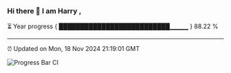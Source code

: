 ### Hi there 👋 I am Harry , 

⏳ Year progress { ██████████████████████████▁▁▁▁ } 88.22 %

---

⏰ Updated on Mon, 18 Nov 2024 21:19:01 GMT

![Progress Bar CI](https://github.com/duykhang68/duykhang68/workflows/Progress%20Bar%20CI/badge.svg)
